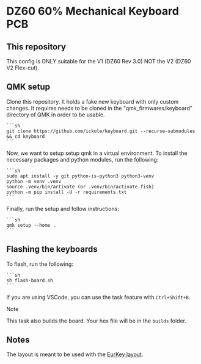 # DZ60 60% Mechanical Keyboard PCB

## This repository

This config is ONLY suitable for the V1 (DZ60 Rev 3.0) NOT the V2 (DZ60 V2 Flex-cut).

## QMK setup

Clone this repository. It holds a fake new keyboard with only custom changes. It requires needs to be cloned in the "qmk_firmwares/keyboard" directory of QMK in order to be usable.

    ```sh
    git clone https://github.com/ickule/keyboard.git --recurse-submodules && cd keyboard
    ```

Now, we want to setup setup qmk in a virtual environment.
To install the necessary packages and python modules, run the following:

    ```sh
    sudo apt install -y git python-is-python3 python3-venv
    python -m venv .venv
    source .venv/bin/activate (or .venv/bin/activate.fish)
    python -m pip install -U -r requirements.txt
    ```

Finally, run the setup and follow instructions:

    ```sh
    qmk setup --home .
    ```

## Flashing the keyboards

To flash, run the following:

    ```sh
    sh flash-board.sh
    ```

If you are using VSCode, you can use the task feature with `Ctrl+Shift+B`.

> [!NOTE]
> This task also builds the board. Your hex file will be in the `builds` folder.

## Notes

The layout is meant to be used with the [EurKey layout](https://eurkey.steffen.bruentjen.eu/start.html).
